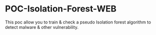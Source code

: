 # POC-Isolation-Forest-WEB
This poc allow you to train &amp; check a pseudo Isolation forest algorithm to detect malware &amp; other vulnerability.
